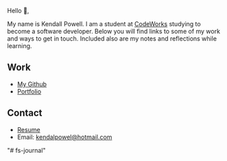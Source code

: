Hello 👋, 

My name is Kendall Powell. I am a student at [CodeWorks](https://boisecodeworks.com) studying to become a software developer. Below you will find links to some of my work and ways to get in touch. Included also are my notes and reflections while learning. 

## Work

  + [My Github](https://github.com/KendallPowell)
  + [Portfolio](https://KendallPowell.github.io/)

## Contact

  + [Resume](https://KendallPowell.github.io/resume)
  + Email: kendalpowel@hotmail.com
  
"# fs-journal" 
